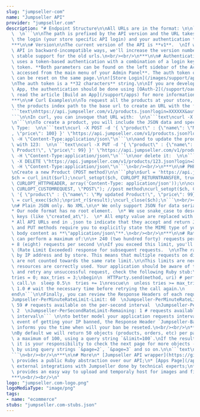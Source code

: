 ```yaml
---
slug: "jumpseller-com"
name: "Jumpseller API"
provider: "jumpseller.com"
description: "# Endpoint Structure\n\nAll URLs are in the format: \n\n```text\nhttps://api.jumpseller.com/v1/path.json?login=XXXXXX&authtoken=storetoken\
  \  \n```\n\nThe path is prefixed by the API version and the URL takes as parameters\
  \ the login (your store specific API login) and your authentication token.\n<br/><br/>\n\
  ***\n\n# Version\n\nThe current version of the API is **v1**.  \nIf we change the\
  \ API in backward-incompatible ways, we'll increase the version number and maintain\
  \ stable support for the old urls.\n<br/><br/>\n***\n\n# Authentication\n\nThe API\
  \ uses a token-based authentication with a combination of a login key and an auth\
  \ token. **Both parameters can be found on the left sidebar of the Account section,\
  \ accessed from the main menu of your Admin Panel**. The auth token of the user\
  \ can be reset on the same page.\n\n![Store Login](/images/support/api/apilogin.png)\n\
  \nThe auth token is a **32 characters** string.\n\nIf you are developing a Jumpseller\
  \ App, the authentication should be done using [OAuth-2](/support/oauth-2). Please\
  \ read the article [Build an App](/support/apps) for more information.\n<br/><br/>\n\
  ***\n\n# Curl Examples\n\nTo request all the products at your store, you would append\
  \ the products index path to the base url to create an URL with the format:  \n\n\
  ```text\nhttps://api.jumpseller.com/v1/products.json?login=XXXXXX&authtoken=XXXXX\n\
  ```\n\nIn curl, you can invoque that URL with:  \n\n```text\ncurl -X GET \"https://api.jumpseller.com/v1/products.json?login=XXXXXX&authtoken=XXXXX\"\
  \n```\n\nTo create a product, you will include the JSON data and specify the MIME\
  \ Type:  \n\n```text\ncurl -X POST -d '{ \"product\" : {\"name\": \"My new Product!\"\
  , \"price\": 100} }' \"https://api.jumpseller.com/v1/products.json?login=XXXXXX&authtoken=XXXXX\"\
  \ -H \"Content-Type:application/json\"\n```\n\nand to update the product identified\
  \ with 123:  \n\n```text\ncurl -X PUT -d '{ \"product\" : {\"name\": \"My updated\
  \ Product!\", \"price\": 99} }' \"https://api.jumpseller.com/v1/products/123.json?login=XXXXXX&authtoken=XXXXX\"\
  \ -H \"Content-Type:application/json\"\n```\n\nor delete it:  \n\n```text\ncurl\
  \ -X DELETE \"https://api.jumpseller.com/v1/products/123.json?login=XXXXXX&authtoken=XXXXX\"\
  \ -H \"Content-Type:application/json\"\n```\n<br/><br/>\n***\n\n# PHP Examples\n\
  \nCreate a new Product (POST method)\n\n```php\n$url = 'https://api.jumpseller.com/v1/products.json?login=XXXXX&authtoken=XXXXX;\n\
  $ch = curl_init($url);\ncurl_setopt($ch, CURLOPT_RETURNTRANSFER, true);\ncurl_setopt($ch,\
  \ CURLOPT_HTTPHEADER, array('Content-Type: application/json'));\n\ncurl_setopt($ch,\
  \ CURLOPT_CUSTOMREQUEST, \"POST\"); //post method\ncurl_setopt($ch, CURLOPT_POSTFIELDS,\
  \ '{ \"product\" : {\"name\": \"My updated Product!\", \"price\": 99} }');\n\n$result\
  \ = curl_exec($ch);\nprint_r($result);\ncurl_close($ch);\n```\n<br/><br/>\n***\n\
  \n# Plain JSON only. No XML.\n\n* We only support JSON for data serialization.\n\
  * Our node format has no root element.  \n* We use snake_case to describe attribute\
  \ keys (like \"created_at\").  \n* All empty value are replaced with **null** strings.\n\
  * All API URLs end in .json to indicate that they accept and return JSON.\n* POST\
  \ and PUT methods require you to explicitly state the MIME type of your request's\
  \ body content as **\"application/json\"**.\n<br/><br/>\n***\n\n# Rate Limit\nYou\
  \ can perform a maximum of:\n\n+ 240 (two hundred forty) requests per minute and\n\
  + 8 (eight) requests per second \n\nIf you exceed this limit, you'll get a 403 Forbidden\
  \ (Rate Limit Exceeded) response for subsequent requests.  \n\nThe rate limits apply\
  \ by IP address and by store. This means that multiple requests on different stores\
  \ are not counted towards the same rate limit.\n\nThis limits are necessary to ensure\
  \ resources are correctly used. Your application should be aware of this limits\
  \ and retry any unsuccessful request, check the following Ruby stub:\n\n```ruby\n\
  tries = 0; max_tries = 3;\nbegin\n  HTTParty.send(method, uri) # perform an API\
  \ call.\n  sleep 0.5\n  tries += 1\nrescue\n  unless tries >= max_tries\n    sleep\
  \ 1.0 # wait the necessary time before retrying the call again.\n    retry\n  end\n\
  end\n```\n\nFinally, you can review the Response Headers of each request:\n\n```text\n\
  Jumpseller-PerMinuteRateLimit-Limit: 60  \nJumpseller-PerMinuteRateLimit-Remaining:\
  \ 59 # requests available on the per-second interval  \nJumpseller-PerSecondRateLimit-Limit:\
  \ 2  \nJumpseller-PerSecondRateLimit-Remaining: 1 # requests available on the per-second\
  \ interval\n``` \n\nto better model your application requests intervals.\n\nIn the\
  \ event of getting your IP banned, the Response Header `Jumpseller-BannedByRateLimit-Reset`\
  \ informs you the time when will your ban be reseted.\n<br/><br/>\n***\n\n# Pagination\n\
  \nBy default we will return 50 objects (products, orders, etc) per page. There is\
  \ a maximum of 100, using a query string `&limit=100`.\nIf the result set gets paginated\
  \ it is your responsibility to check the next page for more objects -- you do this\
  \ by using query strings `&page=2`, `&page=3` and so on.\n\n```text\nhttps://api.jumpseller.com/v1/products.json?login=XXXXXX&authtoken=XXXXX&page=3&limit=100\n\
  ```\n<br/><br/>\n***\n\n# More\n* [Jumpseller API wrapper](https://gitlab.com/jumpseller-api/ruby)\
  \ provides a public Ruby abstraction over our API;\n* [Apps Page](/apps) showcases\
  \ external integrations with Jumpseller done by technical experts;\n* [Imgbb API](https://api.imgbb.com/)\
  \ provides an easy way to upload and temporaly host for images and files.\n<br/><br/>\n\
  ***\n<br/><br/>\n"
logo: "jumpseller.com-logo.png"
logoMediaType: "image/png"
tags:
- name: "ecommerce"
stubs: "jumpseller.com-stubs.json"
---
```


